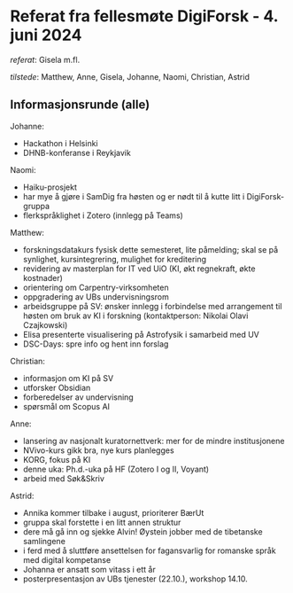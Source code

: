 # Referat fra fellesmøte DigiForsk - 4. juni 2024

*referat*: Gisela m.fl.

*tilstede*:  Matthew, Anne, Gisela, Johanne, Naomi, Christian, Astrid

## Informasjonsrunde (alle)

Johanne:

- Hackathon i Helsinki
- DHNB-konferanse i Reykjavik

Naomi:

- Haiku-prosjekt
- har mye å gjøre i SamDig fra høsten og er nødt til å kutte litt i DigiForsk-gruppa
- flerkspråklighet i Zotero (innlegg på Teams)

Matthew:

- forskningsdatakurs fysisk dette semesteret, lite påmelding;  skal se på synlighet, kursintegrering, mulighet for kreditering
- revidering av masterplan for IT ved UiO (KI, økt regnekraft, økte kostnader)
- orientering om Carpentry-virksomheten
- oppgradering av UBs undervisningsrom
- arbeidsgruppe på SV: ønsker innlegg i forbindelse med arrangement til høsten om bruk av KI i forskning (kontaktperson: Nikolai Olavi Czajkowski)
- Elisa presenterte visualisering på Astrofysik i samarbeid med UV
- DSC-Days: spre info og hent inn forslag

Christian:

- informasjon om KI på SV
- utforsker Obsidian
- forberedelser av undervisning
- spørsmål om Scopus AI

Anne:

- lansering av nasjonalt kuratornettverk: mer for de mindre institusjonene
- NVivo-kurs gikk bra, nye kurs planlegges
- KORG, fokus på KI
- denne uka: Ph.d.-uka på HF (Zotero I og II, Voyant)
- arbeid med Søk&Skriv

Astrid:

- Annika kommer tilbake i august, prioriterer BærUt
- gruppa skal forstette i en litt annen struktur
- dere må gå inn og sjekke Alvin! Øystein jobber med de tibetanske samlingene
- i ferd med å sluttføre ansettelsen for fagansvarlig for romanske språk med digital kompetanse
- Johanna er ansatt som vitass i ett år
- posterpresentasjon av UBs tjenester (22.10.), workshop 14.10.

  

